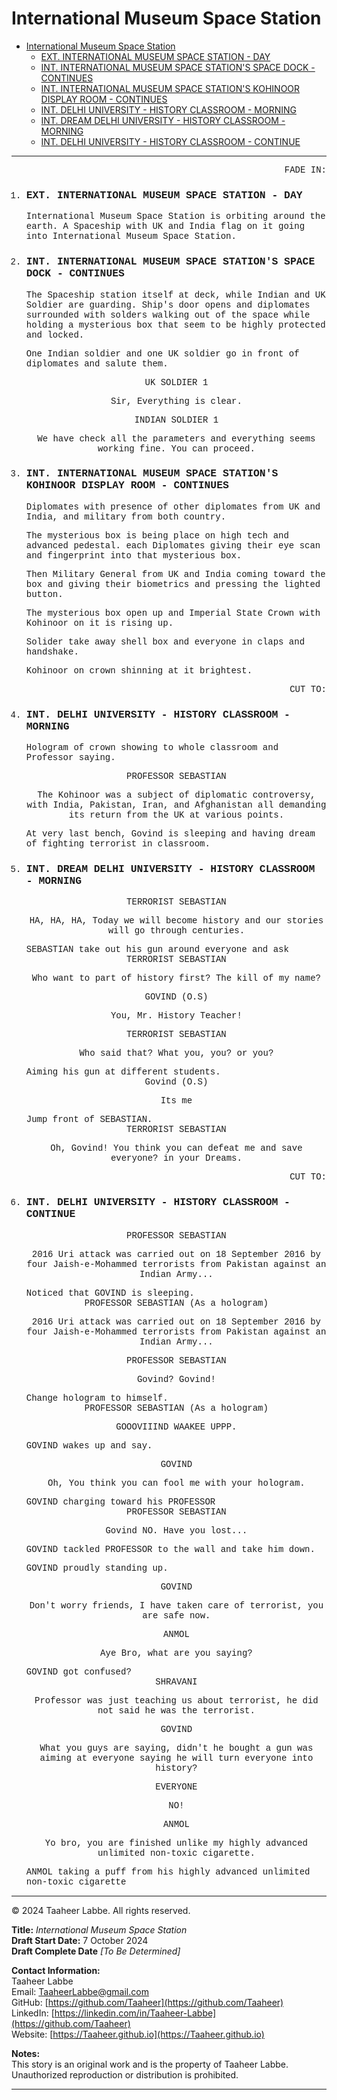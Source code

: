 # International Museum Space Station

- [International Museum Space Station](#international-museum-space-station)
    - [EXT. INTERNATIONAL MUSEUM SPACE STATION - DAY](#ext-international-museum-space-station---day)
    - [INT. INTERNATIONAL MUSEUM SPACE STATION'S SPACE DOCK - CONTINUES](#int-international-museum-space-stations-space-dock---continues)
    - [INT. INTERNATIONAL MUSEUM SPACE STATION'S KOHINOOR DISPLAY ROOM - CONTINUES](#int-international-museum-space-stations-kohinoor-display-room---continues)
    - [INT. DELHI UNIVERSITY - HISTORY CLASSROOM - MORNING](#int-delhi-university---history-classroom---morning)
    - [INT. DREAM DELHI UNIVERSITY - HISTORY CLASSROOM - MORNING](#int-dream-delhi-university---history-classroom---morning)
    - [INT. DELHI UNIVERSITY - HISTORY CLASSROOM - CONTINUE](#int-delhi-university---history-classroom---continue)

---

<div style="font-family: 'Courier New', Courier, monospace;">
<div style="text-align: right">FADE IN:</div>

<ol>
  <li>
  
  ### EXT. INTERNATIONAL MUSEUM SPACE STATION - DAY
  International Museum Space Station is orbiting around the earth. A Spaceship with UK and India flag on it going into International Museum Space Station.

  </li>
  <li>

  ### INT. INTERNATIONAL MUSEUM SPACE STATION'S SPACE DOCK - CONTINUES
  The Spaceship station itself at deck, while Indian and UK Soldier are guarding. Ship's door opens and diplomates surrounded with solders walking out of the space while holding a mysterious box that seem to be highly protected and locked.

  One Indian soldier and one UK soldier go in front of diplomates and salute them.

  <div style="text-align: center">
  UK SOLDIER 1
  
  Sir, Everything is clear.

  INDIAN SOLDIER 1

  We have check all the parameters and everything seems working fine. You can proceed.
  </div>

  </li>
  <li>

  ### INT. INTERNATIONAL MUSEUM SPACE STATION'S KOHINOOR DISPLAY ROOM - CONTINUES 
  Diplomates with presence of other diplomates from UK and India, and military from both country.

  The mysterious box is being place on high tech and advanced pedestal. each Diplomates giving their eye scan and fingerprint into that mysterious box. 

  Then Military General from UK and India coming toward the box and giving their biometrics and pressing the lighted button.

  The mysterious box open up and Imperial State Crown with Kohinoor on it is rising up.

  Solider take away shell box and everyone in claps and handshake.

  Kohinoor on crown shinning at it brightest.

  <div style="text-align: right">CUT TO:</div>
  
  </li>
  <li>

  ### INT. DELHI UNIVERSITY - HISTORY CLASSROOM - MORNING
  Hologram of crown showing to whole classroom and Professor saying.
  <div style="text-align: center">
  PROFESSOR SEBASTIAN

  The Kohinoor was a subject of diplomatic controversy, with India, Pakistan, Iran, and Afghanistan all demanding its return from the UK at various points.
  </div>

  At very last bench, Govind is sleeping and having dream of fighting terrorist in classroom.
  </li>
  <li>
  
  ### INT. DREAM DELHI UNIVERSITY - HISTORY CLASSROOM - MORNING
  <div style="text-align: center">
  TERRORIST SEBASTIAN

  HA, HA, HA, Today we will become history and our stories will go through centuries.

  </div>
  SEBASTIAN take out his gun around everyone and ask

  <div style="text-align: center">
  TERRORIST SEBASTIAN

  Who want to part of history first? The kill of my name?
  </div>
  
  <div style="text-align: center">
  GOVIND (O.S)

  You, Mr. History Teacher!
  </div>
  
  <div style="text-align: center">
  TERRORIST SEBASTIAN

  Who said that?
  What you, you? or you?
  </div>
  Aiming his gun at different students.

  <div style="text-align: center">
  Govind (O.S)
  
  Its me
  </div>
  Jump front of SEBASTIAN.

  <div style="text-align: center">
  TERRORIST SEBASTIAN

  Oh, Govind! You think you can defeat me and save everyone? in your Dreams.

  </div>
  <div style="text-align: right">CUT TO:</div>
  </li>
  <li>
  
  ### INT. DELHI UNIVERSITY - HISTORY CLASSROOM - CONTINUE
  <div style="text-align: center">
  PROFESSOR SEBASTIAN

  2016 Uri attack was carried out on 18 September 2016 by four Jaish-e-Mohammed terrorists from Pakistan against an Indian Army...
  </div>
  Noticed that GOVIND is sleeping.

  <div style="text-align: center">
  PROFESSOR SEBASTIAN (As a hologram)

  2016 Uri attack was carried out on 18 September 2016 by four Jaish-e-Mohammed terrorists from Pakistan against an Indian Army...
  </div>

  <div style="text-align: center">
  PROFESSOR SEBASTIAN

  Govind? Govind!
  </div>
  Change hologram to himself.
  <div style="text-align: center">
  PROFESSOR SEBASTIAN (As a hologram)

  GOOOVIIIND WAAKEE UPPP.
  </div>

  GOVIND wakes up and say.
  <div style="text-align: center">
  GOVIND

  Oh, You think you can fool me with your hologram.
  </div>
  GOVIND charging toward his PROFESSOR

  <div style="text-align: center">
  PROFESSOR SEBASTIAN

  Govind NO. Have you lost...
  </div>
  GOVIND tackled PROFESSOR to the wall and take him down.

  GOVIND proudly standing up.
  <div style="text-align: center">
  GOVIND

  Don't worry friends, I have taken care of terrorist, you are safe now.
  </div>
  <div style="text-align: center">
  ANMOL

  Aye Bro, what are you saying?
  </div>
  GOVIND got confused?
  <div style="text-align: center">
  SHRAVANI

  Professor was just teaching us about terrorist, he did not said he was the terrorist. 
  </div>
  <div style="text-align: center">
  GOVIND

  What you guys are saying, didn't he bought a gun was aiming at everyone saying he will turn everyone into history?
  </div>
  <div style="text-align: center">
  EVERYONE

  NO!
  </div>
  <div style="text-align: center">
  ANMOL

  Yo bro, you are finished unlike my highly advanced unlimited non-toxic cigarette.
  </div>
  ANMOL taking a puff from his highly advanced unlimited non-toxic cigarette
  </li>
</ol>
</div>

---
© 2024 Taaheer Labbe. All rights reserved.

**Title:** *International Museum Space Station*  
**Draft Start Date:** 7 October 2024  
**Draft Complete Date** *[To Be Determined]*

**Contact Information:**  
Taaheer Labbe  
Email: [TaaheerLabbe@gmail.com](mailto:TaaheerLabbe@gmail.com)  
GitHub: [https://github.com/Taaheer](https://github.com/Taaheer)  
LinkedIn: [https://linkedin.com/in/Taaheer-Labbe](https://github.com/Taaheer)  
Website: [https://Taaheer.github.io](https://Taaheer.github.io)

**Notes:**  
This story is an original work and is the property of Taaheer Labbe. Unauthorized reproduction or distribution is prohibited.

---